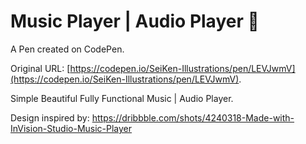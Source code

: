 # Music Player | Audio Player 🎵

A Pen created on CodePen.

Original URL: [https://codepen.io/SeiKen-Illustrations/pen/LEVJwmV](https://codepen.io/SeiKen-Illustrations/pen/LEVJwmV).

Simple Beautiful Fully Functional Music | Audio Player.

Design inspired by: https://dribbble.com/shots/4240318-Made-with-InVision-Studio-Music-Player